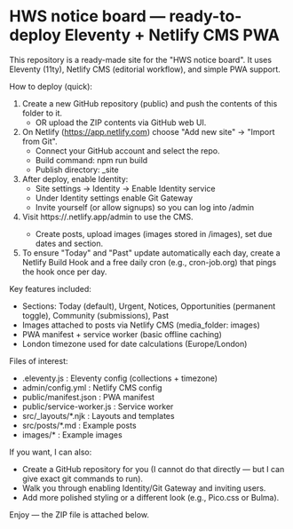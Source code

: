 HWS notice board — ready-to-deploy Eleventy + Netlify CMS PWA
===========================================================

This repository is a ready-made site for the "HWS notice board".
It uses Eleventy (11ty), Netlify CMS (editorial workflow), and simple PWA support.

How to deploy (quick):
1. Create a new GitHub repository (public) and push the contents of this folder to it.
   - OR upload the ZIP contents via GitHub web UI.
2. On Netlify (https://app.netlify.com) choose "Add new site" -> "Import from Git".
   - Connect your GitHub account and select the repo.
   - Build command: npm run build
   - Publish directory: _site
3. After deploy, enable Identity:
   - Site settings -> Identity -> Enable Identity service
   - Under Identity settings enable Git Gateway
   - Invite yourself (or allow signups) so you can log into /admin
4. Visit https://<your-site>.netlify.app/admin to use the CMS.
   - Create posts, upload images (images stored in /images), set due dates and section.
5. To ensure "Today" and "Past" update automatically each day, create a Netlify Build Hook and a free daily cron (e.g., cron-job.org) that pings the hook once per day.

Key features included:
- Sections: Today (default), Urgent, Notices, Opportunities (permanent toggle), Community (submissions), Past
- Images attached to posts via Netlify CMS (media_folder: images)
- PWA manifest + service worker (basic offline caching)
- London timezone used for date calculations (Europe/London)

Files of interest:
- .eleventy.js               : Eleventy config (collections + timezone)
- admin/config.yml           : Netlify CMS config
- public/manifest.json       : PWA manifest
- public/service-worker.js   : Service worker
- src/_layouts/*.njk         : Layouts and templates
- src/posts/*.md             : Example posts
- images/*                   : Example images

If you want, I can also:
- Create a GitHub repository for you (I cannot do that directly — but I can give exact git commands to run).
- Walk you through enabling Identity/Git Gateway and inviting users.
- Add more polished styling or a different look (e.g., Pico.css or Bulma).

Enjoy — the ZIP file is attached below.